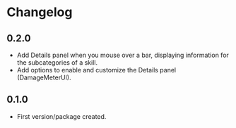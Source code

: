 # Changelog

## 0.2.0

- Add Details panel when you mouse over a bar, displaying information for the subcategories of a skill.
- Add options to enable and customize the Details panel (DamageMeterUI).

## 0.1.0

- First version/package created.